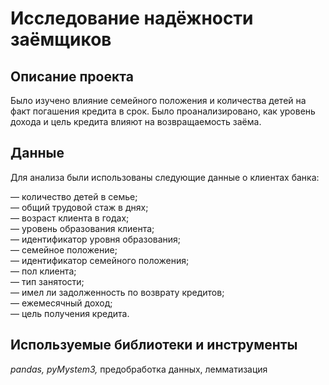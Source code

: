 # Исследование надёжности заёмщиков

## Описание проекта

Было изучено влияние семейного положения и количества детей на факт погашения кредита в срок. Было проанализировано, как уровень дохода и цель кредита влияют на возвращаемость заёма.

## Данные

Для анализа были использованы следующие данные о клиентах банка:

— количество детей в семье;  
— общий трудовой стаж в днях;  
— возраст клиента в годах;  
— уровень образования клиента;  
— идентификатор уровня образования;  
— семейное положение;  
— идентификатор семейного положения;  
— пол клиента;  
— тип занятости;  
— имел ли задолженность по возврату кредитов;  
— ежемесячный доход;  
— цель получения кредита.  

## Используемые библиотеки и инструменты
*pandas,* *pyMystem3,* предобработка данных, лемматизация
